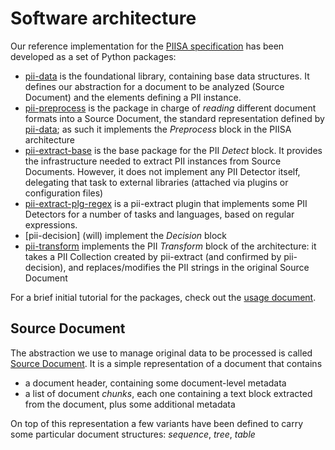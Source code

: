 # Software architecture

Our reference implementation for the [PIISA specification] has been developed
as a set of Python packages:
 * [pii-data] is the foundational library, containing base data structures. It
   defines our abstraction for a document to be analyzed (Source Document) and
   the elements defining a PII instance.
 * [pii-preprocess] is the package in charge of _reading_ different document
   formats into a Source Document, the standard representation defined by 
   [pii-data]; as such it implements the _Preprocess_ block in the PIISA
   architecture
 * [pii-extract-base] is the base package for the PII _Detect_ block. It
   provides the infrastructure needed to extract PII instances from Source
   Documents. However, it does not implement any PII Detector itself, delegating
   that task to external libraries (attached via plugins or configuration files)
 * [pii-extract-plg-regex] is a pii-extract plugin that implements some PII
   Detectors for a number of tasks and languages, based on regular expressions.
 * [pii-decision] (will) implement the _Decision_ block
 * [pii-transform] implements the PII _Transform_ block of the architecture:
   it takes a PII Collection created by pii-extract (and confirmed by 
   pii-decision), and replaces/modifies the PII strings in the original Source
   Document

For a brief initial tutorial for the packages, check out the [usage document].

## Source Document

The abstraction we use to manage original data to be processed is called
[Source Document]. It is a simple representation of a document that contains
 * a document header, containing some document-level metadata
 * a list of document _chunks_, each one containing a text block extracted
   from the document, plus some additional metadata
   
On top of this representation a few variants have been defined to carry 
some particular document structures: _sequence_, _tree_, _table_


[PIISA specification]: specs.md
[pii-data]: https://github.com/piisa/pii-data
[pii-preprocess]: https://github.com/piisa/pii-preprocess
[pii-extract-base]: https://github.com/piisa/pii-extract-base
[pii-extract-plg-regex]: https://github.com/piisa/pii-extract-plg-regex
[pii-transform]: https://github.com/piisa/pii-transform
[source document]: https://github.com/piisa/pii-data/doc/srcdocument.md
[usage document]: usage.md
